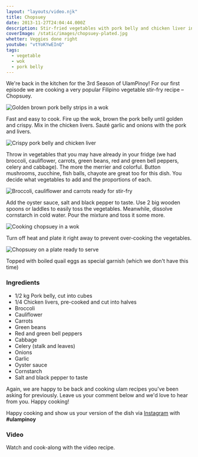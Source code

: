 ```yaml
---
layout: "layouts/video.njk"
title: Chopsuey
date: 2013-11-27T24:04:44.000Z
description: Stir-fried vegetables with pork belly and chicken liver in oyster sauce
coverImage: /static/images/chopsuey-plated.jpg
whetter: Veggies done right
youtube: "vtYoKYwEInQ"
tags:
  - vegetable
  - wok
  - pork belly
---
```


We're back in the kitchen for the 3rd Season of UlamPinoy! For our first episode we are cooking a very popular Filipino vegetable stir-fry recipe – Chopsuey.

![Golden brown pork belly strips in a wok](/static/images/saute-pork-belly.jpg?nf_resize=fit&w=960)

Fast and easy to cook. Fire up the wok, brown the pork belly until golden and crispy. Mix in the chicken livers. Sauté garlic and onions with the pork and livers.

![Crispy pork belly and chicken liver](/static/images/pork-belly-chicken-liver.jpg?nf_resize=fit&w=960)

Throw in vegetables that you may have already in your fridge (we had broccoli, cauliflower, carrots, green beans, red and green bell peppers, celery and cabbage). The more the merrier and colorful. Button mushrooms, zucchine, fish balls, chayote are great too for this dish. You decide what vegetables to add and the proportions of each.

![Broccoli, cauliflower and carrots ready for stir-fry](/static/images/broccoli-cauliflower-carrots.jpg?nf_resize=fit&w=960)

Add the oyster sauce, salt and black pepper to taste. Use 2 big wooden spoons or laddles to easily toss the vegetables. Meanwhile, dissolve cornstarch in cold water. Pour the mixture and toss it some more.

![Cooking chopsuey in a wok](/static/images/chopsuey-cooking-wok.jpg?nf_resize=fit&w=960)

Turn off heat and plate it right away to prevent over-cooking the vegetables.

![Chopsuey on a plate ready to serve](/static/images/chopsuey-plated.jpg?nf_resize=fit&w=960)

Topped with boiled quail eggs as special garnish (which we don't have this time)

### Ingredients
* 1/2 kg Pork belly, cut into cubes
* 1/4 Chicken livers, pre-cooked and cut into halves
* Broccoli
* Cauliflower
* Carrots
* Green beans
* Red and green bell peppers
* Cabbage
* Celery (stalk and leaves)
* Onions
* Garlic
* Oyster sauce
* Cornstarch
* Salt and black pepper to taste

Again, we are happy to be back and cooking ulam recipes you've been asking for previously. Leave us your comment below and we'd love to hear from you. Happy cooking!

Happy cooking and show us your version of the dish via [Instagram](https://instagram.com/ulampinoy/) with **#ulampinoy**

### Video
Watch and cook-along with the video recipe.
